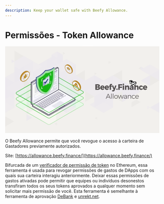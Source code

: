 ```yaml
---
description: Keep your wallet safe with Beefy Allowance.
---
```


# Permissões - Token Allowance

![](../.gitbook/assets/allowance.png)

O Beefy Allowance permite que você revogue o acesso à carteira de Gastadores previamente autorizados.

Site: [https://allowance.beefy.finance/](https://allowance.beefy.finance/)

Bifurcada de um [verificador de permissão de token](https://tac.dappstar.io/#/) no Ethereum, essa ferramenta é usada para revogar permissões de gastos de DApps com os quais sua carteira interagiu anteriormente. Deixar essas permissões de gastos ativadas pode permitir que equipes ou indivíduos desonestos transfiram todos os seus tokens aprovados a qualquer momento sem solicitar mais permissão de você. Esta ferramenta é semelhante à ferramenta de aprovação [DeBank](https://debank.com/) e [unrekt.net](https://app.unrekt.net/).
